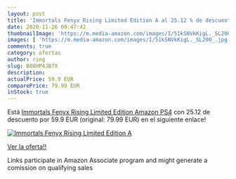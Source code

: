 ```yaml
---
layout: post
title: 'Immortals Fenyx Rising Limited Edition A al 25.12 % de descuento'
date: 2020-11-26 09:47:42
thumbnailImage: 'https://m.media-amazon.com/images/I/51kSNVkKigL._SL200_.jpg'
images: [ 'https://m.media-amazon.com/images/I/51kSNVkKigL._SL200_.jpg' ]
comments: true
category: ofertas
author: ring
slug: B08HP4JB7X
description:
actualPrice: 59.9 EUR
comparePrice: 79.99 EUR
inStock: true
---
```


Está [Immortals Fenyx Rising Limited Edition Amazon PS4](https://www.amazon.es/dp/B08HP4JB7X/?tag=tolees-21) con 25.12 de descuento por 59.9 EUR (original: 79.99 EUR) en el siguiente enlace!

[![Immortals Fenyx Rising Limited Edition A](https://m.media-amazon.com/images/I/51kSNVkKigL._SL200_.jpg)](https://www.amazon.es/dp/B08HP4JB7X/?tag=tolees-21)

[Ver la oferta!!](https://www.amazon.es/dp/B08HP4JB7X/?tag=tolees-21)

Links participate in Amazon Associate program and might generate a comission on qualifying sales



